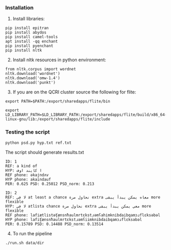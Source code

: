 ### Installation
1. Install libraries:

```
pip install epitran
pip install abydos
pip install camel-tools
apt install -qq enchant
pip install pyenchant
pip install nltk
```
2. Install nltk resources in python environment:
```
from nltk.corpus import wordnet
nltk.download('wordnet')
nltk.download('omw-1.4')
nltk.download('punkt')
```
3. If you are on the QCRI cluster source the following for flite:
```
export PATH=$PATH:/export/sharedapps/flite/bin

export LD_LIBRARY_PATH=$LD_LIBRARY_PATH:/export/sharedapps/flite/build/x86_64-linux-gnu/lib:/export/sharedapps/flite/include
```

### Testing the script 
`python psd.py hyp.txt ref.txt`

The script should generate results.txt

```
ID: 1
REF: a kind of
HYP: ا كايند اوف
REF phone: əkajndʌv
HYP phone: akaindauf
PER: 0.625 PSD: 0.25012 PSD_norm: 0.213

ID: 2
REF: لا في at least a chance نحاول مرة extra معاه يمكن يبدأ يبقى more flexible
HYP: لا في atlista chance نحاول مرة extra معي يمكن يبدأ يبقى more flexible
REF phone: lafiætlistəʧænsnħaulmrtɛkstɹəmʕahimknibdaibqamɔɹflɛksəbəl
HYP phone: lafiʧænsnħaulmrtɛkstɹəmʕiimknibdaibqamɔɹflɛksəbəl
PER: 0.15789 PSD: 0.14488 PSD_norm: 0.13514
```

4. To run the pipeline 

`./run.sh data/dir`
